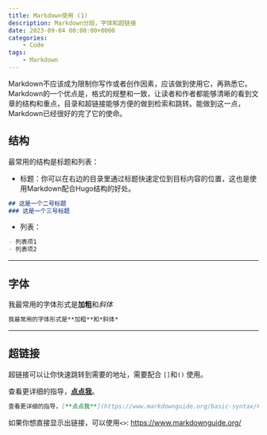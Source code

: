```yaml
---
title: Markdown使用 (1)
description: Markdown分段，字体和超链接
date: 2023-09-04 00:00:00+0000
categories:
    - Code
tags:
    - Markdown
---
```


Markdown不应该成为限制你写作或者创作因素，应该做到使用它，再熟悉它。Markdown的一个优点是，格式的规整和一致，让读者和作者都能够清晰的看到文章的结构和重点，目录和超链接能够方便的做到检索和跳转。能做到这一点，Markdown已经很好的完了它的使命。

## 结构

最常用的结构是标题和列表：

- 标题：你可以在右边的目录里通过标题快速定位到目标内容的位置，这也是使用Markdown配合Hugo结构的好处。

```markdown
## 这是一个二号标题
### 这是一个三号标题
```

- 列表：

```markdown
- 列表项1
- 列表项2
```

---
## 字体

我最常用的字体形式是**加粗**和*斜体*

```markdown
我最常用的字体形式是**加粗**和*斜体*
```

---
## 超链接

超链接可以让你快速跳转到需要的地址，需要配合 `[]`和`()` 使用。 

查看更详细的指导，[**点点我**](https://www.markdownguide.org/basic-syntax/#links)。

```markdown
查看更详细的指导，[**点点我**](https://www.markdownguide.org/basic-syntax/#links)。
```

如果你想直接显示出链接，可以使用`<>`: <https://www.markdownguide.org/>
